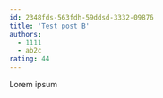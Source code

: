 ```yaml
---
id: 2348fds-563fdh-59ddsd-3332-09876
title: 'Test post B'
authors:
  - 1111
  - ab2c
rating: 44
---
```


Lorem ipsum
